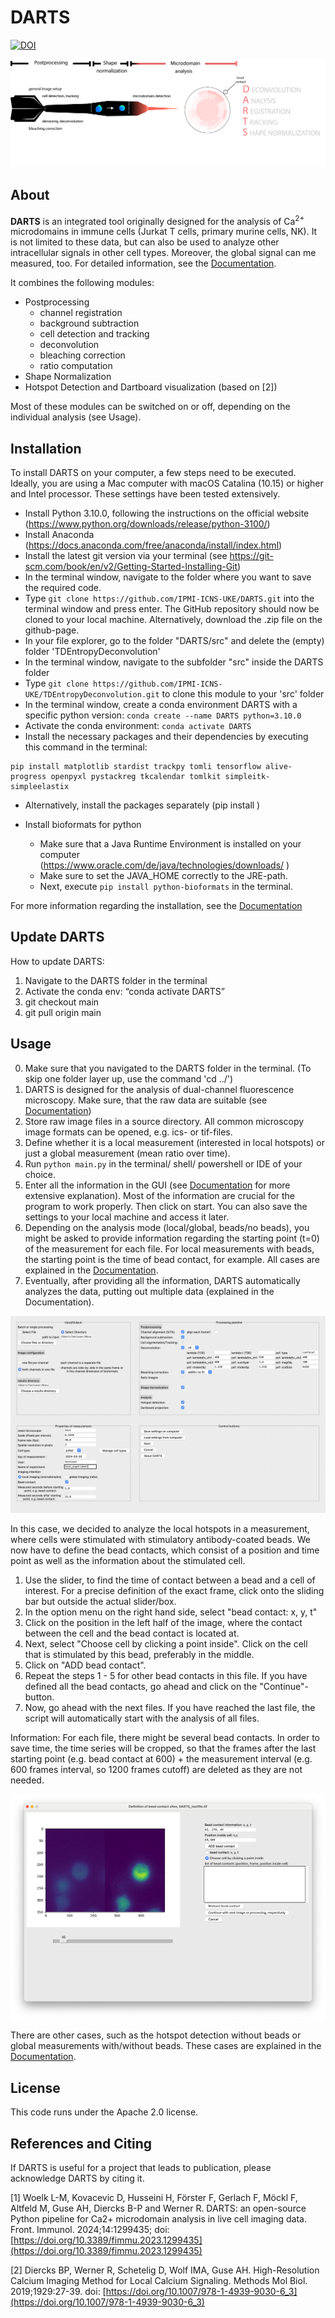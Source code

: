 # DARTS
[![DOI](https://zenodo.org/badge/611219620.svg)](https://zenodo.org/doi/10.5281/zenodo.10459242)

![overview](/docs/assets/img/Figure_1_dart.png)

## About
**DARTS** is an integrated tool originally designed for the analysis of Ca<sup>2+</sup> microdomains in immune cells (Jurkat T cells, primary murine cells, NK). It is not limited
to these data, but can also be used to analyze other intracellular signals in other cell types. Moreover, the global signal can me measured, too.
For detailed information, see the [Documentation](https://ipmi-icns-uke.github.io/DARTS/).

It combines the following modules:

- Postprocessing
   - channel registration
   - background subtraction
   - cell detection and tracking
   - deconvolution
   - bleaching correction
   - ratio computation 
- Shape Normalization
- Hotspot Detection and Dartboard visualization (based on [2])

Most of these modules can be switched on or off, depending on the individual analysis (see Usage).

## Installation
To install DARTS on your computer, a few steps need to be executed. Ideally, you are using a Mac computer with macOS Catalina (10.15) or higher and Intel processor. These settings have been tested extensively. 

- Install Python 3.10.0, following the instructions on the official website (https://www.python.org/downloads/release/python-3100/)
- Install Anaconda (https://docs.anaconda.com/free/anaconda/install/index.html)
- Install the latest git version via your terminal (see https://git-scm.com/book/en/v2/Getting-Started-Installing-Git)
- In the terminal window, navigate to the folder where you want to save the required code. 
- Type ```git clone https://github.com/IPMI-ICNS-UKE/DARTS.git``` into the terminal window and press enter. The GitHub repository should now be cloned to your local machine. Alternatively, download the .zip file on the github-page.
- In your file explorer, go to the folder "DARTS/src" and delete the (empty) folder 'TDEntropyDeconvolution'
- In the terminal window, navigate to the subfolder "src" inside the DARTS folder
- Type ```git clone https://github.com/IPMI-ICNS-UKE/TDEntropyDeconvolution.git``` to clone this module to your 'src' folder
- In the terminal window, create a conda environment DARTS with a specific python version: ```conda create --name DARTS python=3.10.0```
- Activate the conda environment: ```conda activate DARTS```
- Install the necessary packages and their dependencies by executing this command in the terminal:
```
pip install matplotlib stardist trackpy tomli tensorflow alive-progress openpyxl pystackreg tkcalendar tomlkit simpleitk-simpleelastix
```
- Alternatively, install the packages separately (pip install <package>)

- Install bioformats for python
  - Make sure that a Java Runtime Environment is installed on your computer (https://www.oracle.com/de/java/technologies/downloads/ )
  - Make sure to set the JAVA_HOME correctly to the JRE-path. 
  - Next, execute ```pip install python-bioformats``` in the terminal.

    
For more information regarding the installation, see the [Documentation](https://ipmi-icns-uke.github.io/DARTS/)

## Update DARTS
How to update DARTS:
1. Navigate to the DARTS folder in the terminal
2. Activate the conda env: “conda activate DARTS”
3. git checkout main
4. git pull origin main

## Usage
0. Make sure that you navigated to the DARTS folder in the terminal. (To skip one folder layer up, use the command 'cd ../')
1. DARTS is designed for the analysis of dual-channel fluorescence microscopy. Make sure, that the raw data are suitable (see [Documentation](https://ipmi-icns-uke.github.io/DARTS/))
2. Store raw image files in a source directory. All common microscopy image formats can be opened, e.g. ics- or tif-files. 
3. Define whether it is a local measurement (interested in local hotspots) or just a global measurement (mean ratio over time).
4. Run `python main.py` in the terminal/ shell/ powershell or IDE of your choice.
5. Enter all the information in the GUI (see [Documentation](https://ipmi-icns-uke.github.io/DARTS/) for more extensive explanation). Most of the information are crucial for the program to work properly. Then click on start. You can also save the settings to your local machine and access it later.
6. Depending on the analysis mode (local/global, beads/no beads), you might be asked to provide information regarding the starting point (t=0) of the measurement for each file. For local measurements with beads, the starting point is the time of bead contact, for example. All cases are explained in the [Documentation](https://ipmi-icns-uke.github.io/DARTS/).
7. Eventually, after providing all the information, DARTS automatically analyzes the data, putting out multiple data (explained in the Documentation). 

![Main](docs/assets/img/main_gui_new.png)

In this case, we decided to analyze the local hotspots in a measurement, where cells were stimulated with stimulatory antibody-coated beads. 
We now have to define the bead contacts, which consist of a position and time point as well as the information about the stimulated cell. 
1. Use the slider, to find the time of contact between a bead and a cell of interest. For a precise definition of the exact frame, click onto the sliding bar but outside the actual slider/box.  
2. In the option menu on the right hand side, select "bead contact: x, y, t"
3. Click on the position in the left half of the image, where the contact between the cell and the bead contact is located at.
4. Next, select "Choose cell by clicking a point inside". Click on the cell that is stimulated by this bead, preferably in the middle.
5. Click on "ADD bead contact". 
6. Repeat the steps 1 - 5 for other bead contacts in this file. If you have defined all the bead contacts, go ahead and click on the "Continue"-button.
7. Now, go ahead with the next files. If you have reached the last file, the script will automatically start with the analysis of all files.

Information: For each file, there might be several bead contacts. In order to save time, the time series will be cropped, so that the frames after the last starting point (e.g. bead contact at 600) + the measurement interval (e.g. 600 frames interval, so 1200 frames cutoff) are deleted as they are not needed.

![Bead contacts](docs/assets/img/bead_contact_definition.png)

There are other cases, such as the hotspot detection without beads or global measurements with/without beads. These cases are explained in the [Documentation](https://ipmi-icns-uke.github.io/DARTS/).

## License
This code runs under the Apache 2.0 license.


## References and Citing
If DARTS is useful for a project that leads to publication, please acknowledge DARTS by citing it.

[1]  Woelk L-M, Kovacevic D, Husseini H, Förster F, Gerlach F, Möckl F, Altfeld M, Guse AH, Diercks B-P and Werner R. DARTS: an open-source Python pipeline for Ca2+ microdomain analysis in live cell imaging data. Front. Immunol. 2024;14:1299435; doi: [https://doi.org/10.3389/fimmu.2023.1299435](https://doi.org/10.3389/fimmu.2023.1299435)

[2] Diercks BP, Werner R, Schetelig D, Wolf IMA, Guse AH. High-Resolution Calcium Imaging Method for Local Calcium Signaling. Methods Mol Biol. 2019;1929:27-39. doi: [https://doi.org/10.1007/978-1-4939-9030-6_3](https://doi.org/10.1007/978-1-4939-9030-6_3)

